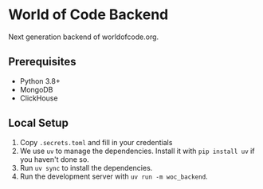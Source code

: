 # World of Code Backend

Next generation backend of worldofcode.org.

## Prerequisites

- Python 3.8+
- MongoDB
- ClickHouse

## Local Setup

1. Copy `.secrets.toml` and fill in your credentials
2. We use `uv` to manage the dependencies. Install it with `pip install uv` if you haven't done so.
3. Run `uv sync` to install the dependencies.
4. Run the development server with `uv run -m woc_backend`.

